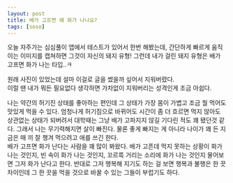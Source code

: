 ```yaml
---
layout: post
title: 배가 고프면 왜 화가 나나요?
tags: [soso]
---
```

오늘 자주가는 심심풀이 앱에서 테스트가 있어서 한번 해봤는데, 간단하게 빠르게 움직이는 이미지를 캡쳐하면 그것이 자신의 돼지 유형! 그런데 내가 걸린 돼지 유형은 배가 고프면 화가 나는 타입..ㅋ 

원래 사진이 있었는데 설마 이걸로 글을 썼을까 싶어서 지워버렸다.     
이럴 땐 내가 뭐든 필요없다 생각하면 가차없이 지워버리는 성격인게 조금 아쉽다.     

나는 약간의 허기진 상태를 좋아하는 편인데 그 상태가 가장 몸이 가볍고 조금 뭘 먹어도 맛있게 먹을 수 있다. 엄청나게 허기짐으로 바뀌어도 시간이 좀 더 흐르면 먹지 않아도 상관없는 상태가 되버려서 대학때는 그냥 배가 고파지지 않길 기다린 적도 꽤 됐던것 같다. 그래서 나는 무기력해지면 살이 빠진다. 물론 좋게 빠지는 게 아니라 나이가 꽤 든 지금은 매 끼 잘 챙겨 먹으려고 애를 쓰긴 한다.         
배가 고프면 화가 난다는 사람을 꽤 많이 봐왔다. 배가 고픈데 먹지 못하는 상황이 화가 나는 것인지, 빈 속이 화가 나는 것인지, 꼬르륵 거리는 소리에 화가 나는 것인지 물어보면 그저 화가 난다고 한다. 반대로 그저 행복해 지기도 하는 걸 보면 행복과 불행은 한 끗 차이인데 그 한 끗을 먹을 것으로 바꿀 수 있는 그들이 부럽기도 하다.   

